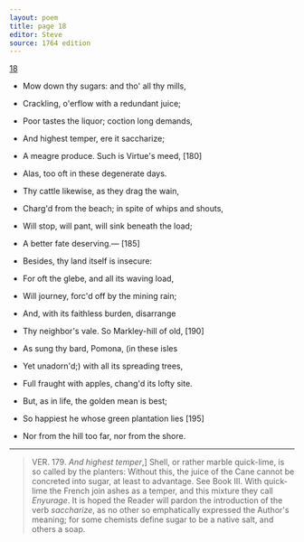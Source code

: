```yaml
---
layout: poem
title: page 18
editor: Steve
source: 1764 edition
---
```


[18]()

- Mow down thy sugars: and tho' all thy mills,
- Crackling, o'erflow with a redundant juice;
- Poor tastes the liquor; coction long demands,
- And highest temper, ere it saccharize;
- A meagre produce. Such is Virtue's meed, \[180]
- Alas, too oft in these degenerate days.
- Thy cattle likewise, as they drag the wain,
- Charg'd from the beach; in spite of whips and shouts,
- Will stop, will pant, will sink beneath the load;
- A better fate deserving.— \[185]
- Besides, thy land itself is insecure:
- For oft the glebe, and all its waving load,
- Will journey, forc'd off by the mining rain;
- And, with its faithless burden, disarrange
- Thy neighbor's vale. So Markley-hill of old, \[190]
- As sung thy bard, Pomona, \(in these isles
- Yet unadorn'd;) with all its spreading trees,
- Full fraught with apples, chang'd its lofty site.

- But, as in life, the golden mean is best;
- So happiest he whose green plantation lies \[195]
- Nor from the hill too far, nor from the shore.

---

> VER. 179. *And highest temper*,\] Shell, or rather marble quick-lime, is so called by the planters: Without this, the juice of the Cane cannot be concreted into sugar, at least to advantage. See Book III. With quick-lime the French join ashes as a temper, and this mixture they call *Enyurage*. It is hoped the Reader will pardon the introduction of the verb *saccharize*, as no other so emphatically expressed the Author's meaning; for some chemists define sugar to be a native salt, and others a soap.  